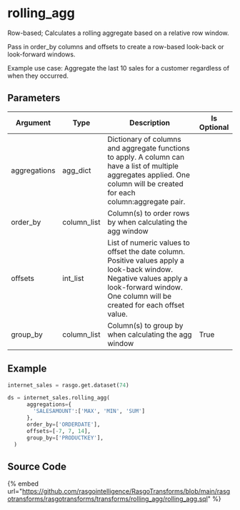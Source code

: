 

# rolling_agg

Row-based; Calculates a rolling aggregate based on a relative row window.

Pass in order_by columns and offsets to create a row-based look-back or look-forward windows.

Example use case: Aggregate the last 10 sales for a customer regardless of when they occurred.


## Parameters

|   Argument   |    Type     |                                                                                         Description                                                                                         | Is Optional |
| ------------ | ----------- | ------------------------------------------------------------------------------------------------------------------------------------------------------------------------------------------- | ----------- |
| aggregations | agg_dict    | Dictionary of columns and aggregate functions to apply. A column can have a list of multiple aggregates applied. One column will be created for each column:aggregate pair.                 |             |
| order_by     | column_list | Column(s) to order rows by when calculating the agg window                                                                                                                                  |             |
| offsets      | int_list    | List of numeric values to offset the date column. Positive values apply a look-back window. Negative values apply a look-forward window. One column will be created for each offset value.  |             |
| group_by     | column_list | Column(s) to group by when calculating the agg window                                                                                                                                       | True        |


## Example

```python
internet_sales = rasgo.get.dataset(74)

ds = internet_sales.rolling_agg(
      aggregations={
        'SALESAMOUNT':['MAX', 'MIN', 'SUM']
      },
      order_by=['ORDERDATE'],
      offsets=[-7, 7, 14],
      group_by=['PRODUCTKEY'],
  )

```

## Source Code

{% embed url="https://github.com/rasgointelligence/RasgoTransforms/blob/main/rasgotransforms/rasgotransforms/transforms/rolling_agg/rolling_agg.sql" %}

